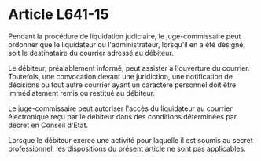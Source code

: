 # Article L641-15

Pendant la procédure de liquidation judiciaire, le juge-commissaire peut ordonner que le liquidateur ou l'administrateur, lorsqu'il en a été désigné, soit le destinataire du courrier adressé au débiteur.

Le débiteur, préalablement informé, peut assister à l'ouverture du courrier. Toutefois, une convocation devant une juridiction, une notification de décisions ou tout autre courrier ayant un caractère personnel doit être immédiatement remis ou restitué au débiteur.

Le juge-commissaire peut autoriser l'accès du liquidateur au courrier électronique reçu par le débiteur dans des conditions déterminées par décret en Conseil d'Etat.

Lorsque le débiteur exerce une activité pour laquelle il est soumis au secret professionnel, les dispositions du présent article ne sont pas applicables.
